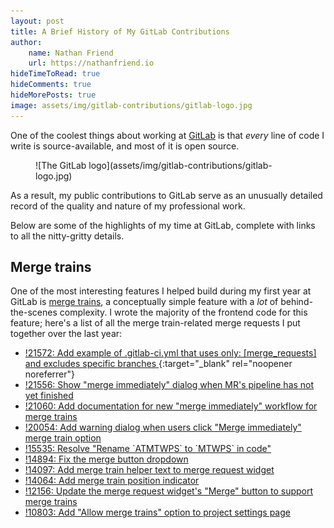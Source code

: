 ```yaml
---
layout: post
title: A Brief History of My GitLab Contributions
author:
    name: Nathan Friend
    url: https://nathanfriend.io
hideTimeToRead: true
hideComments: true
hideMorePosts: true
image: assets/img/gitlab-contributions/gitlab-logo.jpg
---
```


One of the coolest things about working at [GitLab](https://about.gitlab.com/)
is that _every_ line of code I write is source-available, and most of it is open
source.

<figure markdown="1">
![The GitLab logo](assets/img/gitlab-contributions/gitlab-logo.jpg)
</figure>

As a result, my public contributions to GitLab serve as an unusually detailed
record of the quality and nature of my professional work.

Below are some of the highlights of my time at GitLab, complete with links to
all the nitty-gritty details.

## Merge trains

One of the most interesting features I helped build during my first year at
GitLab is [merge
trains](https://docs.gitlab.com/ee/ci/merge_request_pipelines/pipelines_for_merged_results/merge_trains/),
a conceptually simple feature with a _lot_ of behind-the-scenes complexity. I
wrote the majority of the frontend code for this feature; here's a list of all
the merge train-related merge requests I put together over the last year:

-   [!21572: Add example of .gitlab-ci.yml that uses only: [merge_requests] and
    excludes specific branches
    ](https://gitlab.com/gitlab-org/gitlab/-/merge_requests/21572){:target="\_blank"
    rel="noopener noreferrer"}
-   [!21556: Show "merge immediately" dialog when MR's pipeline has not yet
    finished](https://gitlab.com/gitlab-org/gitlab/-/merge_requests/21556)
-   [!21060: Add documentation for new "merge immediately" workflow for merge
    trains](https://gitlab.com/gitlab-org/gitlab/-/merge_requests/21060)
-   [!20054: Add warning dialog when users click "Merge immediately" merge train
    option](https://gitlab.com/gitlab-org/gitlab/-/merge_requests/20054)
-   [!15535: Resolve "Rename \`ATMTWPS\` to \`MTWPS\` in
    code"](https://gitlab.com/gitlab-org/gitlab/-/merge_requests/15535)
-   [!14894: Fix the merge button
    dropdown](https://gitlab.com/gitlab-org/gitlab/-/merge_requests/14894)
-   [!14097: Add merge train helper text to merge request
    widget](https://gitlab.com/gitlab-org/gitlab/-/merge_requests/14097)
-   [!14064: Add merge train position
    indicator](https://gitlab.com/gitlab-org/gitlab/-/merge_requests/14064)
-   [!12156: Update the merge request widget's "Merge" button to support merge
    trains](https://gitlab.com/gitlab-org/gitlab/-/merge_requests/12156)
-   [!10803: Add "Allow merge trains" option to project settings
    page](https://gitlab.com/gitlab-org/gitlab/-/merge_requests/10803)
